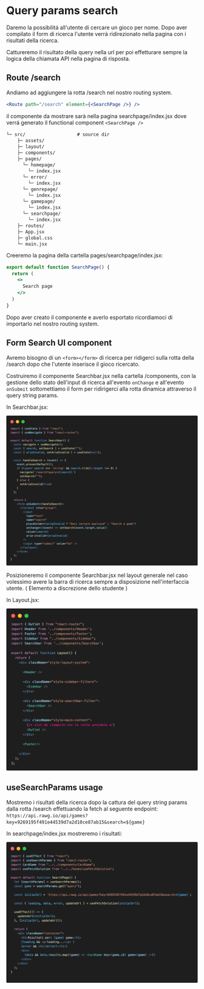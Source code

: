 # Query params search

Daremo la possibilitá all'utente di cercare un gioco per nome.
Dopo aver compilato il form di ricerca l'utente verrá ridirezionato nella pagina con i risultati della ricerca.

Cattureremo il risultato della query nella url per poi effetturare sempre la logica della chiamata API nella pagina di risposta.

## Route /search

Andiamo ad aggiungere la rotta /search nel nostro routing system.

```jsx
<Route path="/search" element={<SearchPage />} />
```

il componente da mostrare sarà nella pagina searchpage/index.jsx dove verrá generato il functional component ```<SearchPage />```

```.
└─ src/                   # source dir
    ├─ assets/
    ├─ layout/
    ├─ components/
    ├─ pages/
      └─ homepage/
        └─ index.jsx
      └─ error/
        └─ index.jsx
      └─ genrepage/
        └─ index.jsx
      └─ gamepage/
        └─ index.jsx
      └─ searchpage/
        └─ index.jsx
    ├─ routes/
    ├─ App.jsx
    ├─ global.css
    └─ main.jsx
```

Creeremo la pagina della cartella pages/searchpage/index.jsx:

```jsx
export default function SearchPage() {
  return (
    <>
      Search page
    </>
  )
}
```

Dopo aver creato il componente e averlo esportato ricordiamoci di importarlo nel nostro routing system.

## Form Search UI component

Avremo bisogno di un ```<form></form>``` di ricerca per ridigerci sulla rotta della /search dopo che l'utente inserisce il gioco ricercato.

Costruiremo il componente Searchbar.jsx nella cartella /components, con la gestione dello stato dell'input di ricerca all'evento ```onChange``` e all'evento ```onSubmit``` sottomettiamo il form per ridirigerci alla rotta dinamica attraverso il query string params.

In Searchbar.jsx:

![An image](../../assets/code-searchbar.png)

Posizioneremo il componente Searchbar.jsx nel layout generale nel caso volessimo avere la barra di ricerca sempre a disposizione nell'interfaccia utente. ( Elemento a discrezione dello studente )

In Layout.jsx:

![An image](../../assets/code-finalayout.png)

## useSearchParams usage

Mostremo i risultati della ricerca dopo la cattura del query string params dalla rotta /search effettuando la fetch al seguente endpoint: ```https://api.rawg.io/api/games?key=9269195f491e44539d7a2d10ce87ab15&search=${game}```

In searchpage/index.jsx mostreremo i risultati:

![An image](../../assets/code-searchpageeffect.png)

